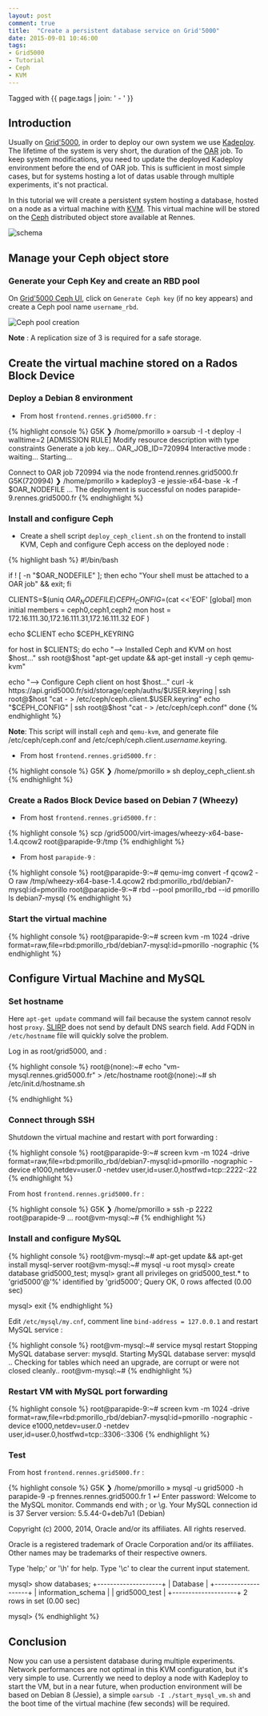 ```yaml
---
layout: post
comment: true
title:  "Create a persistent database service on Grid'5000"
date: 2015-09-01 10:46:00
tags:
- Grid5000
- Tutorial
- Ceph
- KVM
---
```

Tagged with {{ page.tags | join: ' - ' }}

## Introduction

Usually on [Grid'5000](https://www.grid5000.fr), in order to deploy our own system we use [Kadeploy](http://kadeploy3.gforge.inria.fr).
The lifetime of the system is very short, the duration of the [OAR](https://oar.imag.fr/dokuwiki/doku.php) job.
To keep system modifications, you need to update the deployed Kadeploy environment before the end of OAR job.
This is sufficient in most simple cases, but for systems hosting a lot of datas usable through multiple experiments, it's not practical.

In this tutorial we will create a persistent system hosting a database, hosted on a node as a virtual machine with [KVM](http://www.linux-kvm.org).
This virtual machine will be stored on the [Ceph](http://www.ceph.com) distributed object store available at Rennes.

![schema](/images/g5k_permanent_db_tuto_img1.png)

## Manage your Ceph object store

### Generate your Ceph Key and create an RBD pool

On [Grid'5000 Ceph UI](https://api.grid5000.fr/sid/storage/ceph/ui/), click on `Generate Ceph key` (if no key appears) and create a Ceph pool name `username_rbd`.

![Ceph pool creation](/images/g5k_permanent_db_tuto_img2.png)

**Note** : A replication size of 3 is required for a safe storage.

## Create the virtual machine stored on a Rados Block Device

### Deploy a Debian 8 environment

* From host `frontend.rennes.grid5000.fr` :

{% highlight console %}
G5K ❯ /home/pmorillo » oarsub -I -t deploy -l walltime=2
[ADMISSION RULE] Modify resource description with type constraints
Generate a job key...
OAR_JOB_ID=720994
Interactive mode : waiting...
Starting...

Connect to OAR job 720994 via the node frontend.rennes.grid5000.fr
G5K(720994) ❯ /home/pmorillo » kadeploy3 -e jessie-x64-base -k -f $OAR_NODEFILE
...
The deployment is successful on nodes
parapide-9.rennes.grid5000.fr
{% endhighlight %}


### Install and configure Ceph

* Create a shell script `deploy_ceph_client.sh` on the frontend to install KVM, Ceph and configure Ceph access on the deployed node :

{% highlight bash %}
#!/bin/bash

if ! [ -n "$OAR_NODEFILE" ]; then echo "Your shell must be attached to a OAR job" && exit; fi

CLIENTS=$(uniq $OAR_NODEFILE)
CEPH_CONFIG=$(cat <<'EOF'
[global]
  mon initial members = ceph0,ceph1,ceph2
  mon host = 172.16.111.30,172.16.111.31,172.16.111.32
EOF
)

echo $CLIENT
echo $CEPH_KEYRING

for host in $CLIENTS; do
  echo "--> Installed Ceph and KVM on host $host..."
  ssh root@$host "apt-get update && apt-get install -y ceph qemu-kvm"

  echo "--> Configure Ceph client on host $host..."
  curl -k https://api.grid5000.fr/sid/storage/ceph/auths/$USER.keyring | ssh root@$host "cat - > /etc/ceph/ceph.client.$USER.keyring"
  echo "$CEPH_CONFIG" | ssh root@$host "cat - > /etc/ceph/ceph.conf"
done
{% endhighlight %}

**Note**: This script will install `ceph` and `qemu-kvm`, and generate file /etc/ceph/ceph.conf and /etc/ceph/ceph.client._username_.keyring.


* From host `frontend.rennes.grid5000.fr` :

{% highlight console %}
G5K ❯ /home/pmorillo » sh deploy_ceph_client.sh
{% endhighlight %}


### Create a Rados Block Device based on Debian 7 (Wheezy)

* From host `frontend.rennes.grid5000.fr` :

{% highlight console %}
scp /grid5000/virt-images/wheezy-x64-base-1.4.qcow2 root@parapide-9:/tmp
{% endhighlight %}

* From host `parapide-9` :

{% highlight console %}
root@parapide-9:~# qemu-img convert -f qcow2 -O raw /tmp/wheezy-x64-base-1.4.qcow2 rbd:pmorillo_rbd/debian7-mysql:id=pmorillo
root@parapide-9:~# rbd --pool pmorillo_rbd --id pmorillo ls
debian7-mysql
{% endhighlight %}


### Start the virtual machine

{% highlight console %}
root@parapide-9:~# screen kvm -m 1024 -drive format=raw,file=rbd:pmorillo_rbd/debian7-mysql:id=pmorillo -nographic
{% endhighlight %}


## Configure Virtual Machine and MySQL

### Set hostname

Here `apt-get update` command will fail because the system cannot resolv host `proxy`. [SLIRP](http://wiki.qemu.org/Documentation/Networking#User_Networking_.28SLIRP.29)
does not send by default DNS search field. Add FQDN in `/etc/hostname` file will quickly solve the problem.

Log in as root/grid5000, and :

{% highlight console %}
root@(none):~# echo "vm-mysql.rennes.grid5000.fr" > /etc/hostname
root@(none):~# sh /etc/init.d/hostname.sh

{% endhighlight %}


### Connect through SSH

Shutdown the virtual machine and restart with port forwarding :

{% highlight console %}
root@parapide-9:~# screen kvm -m 1024 -drive format=raw,file=rbd:pmorillo_rbd/debian7-mysql:id=pmorillo -nographic -device e1000,netdev=user.0 -netdev user,id=user.0,hostfwd=tcp::2222-:22
{% endhighlight %}

From host `frontend.rennes.grid5000.fr` :

{% highlight console %}
G5K ❯ /home/pmorillo » ssh -p 2222 root@parapide-9
...
root@vm-mysql:~#
{% endhighlight %}

### Install and configure MySQL

{% highlight console %}
root@vm-mysql:~# apt-get update && apt-get install mysql-server
root@vm-mysql:~# mysql -u root
mysql> create database grid5000_test;
mysql> grant all privileges on grid5000_test.* to 'grid5000'@'%' identified by 'grid5000';
Query OK, 0 rows affected (0.00 sec)

mysql> exit
{% endhighlight %}

Edit `/etc/mysql/my.cnf`, comment line `bind-address = 127.0.0.1` and restart MySQL service :

{% highlight console %}
root@vm-mysql:~# service mysql restart
Stopping MySQL database server: mysqld.
Starting MySQL database server: mysqld ..
Checking for tables which need an upgrade, are corrupt or were 
not closed cleanly..
root@vm-mysql:~#
{% endhighlight %}

### Restart VM with MySQL port forwarding

{% highlight console %}
root@parapide-9:~# screen kvm -m 1024 -drive format=raw,file=rbd:pmorillo_rbd/debian7-mysql:id=pmorillo -nographic -device e1000,netdev=user.0 -netdev user,id=user.0,hostfwd=tcp::3306-:3306
{% endhighlight %}


### Test

From host `frontend.rennes.grid5000.fr` :

{% highlight console %}
G5K ❯ /home/pmorillo » mysql -u grid5000 -h parapide-9 -p                                                                                                                                                                                      frennes.rennes.grid5000.fr  1 ↵ 
Enter password: 
Welcome to the MySQL monitor.  Commands end with ; or \g.
Your MySQL connection id is 37
Server version: 5.5.44-0+deb7u1 (Debian)

Copyright (c) 2000, 2014, Oracle and/or its affiliates. All rights reserved.

Oracle is a registered trademark of Oracle Corporation and/or its
affiliates. Other names may be trademarks of their respective
owners.

Type 'help;' or '\h' for help. Type '\c' to clear the current input statement.

mysql> show databases;
+--------------------+
| Database           |
+--------------------+
| information_schema |
| grid5000_test      |
+--------------------+
2 rows in set (0.00 sec)

mysql>
{% endhighlight %}


## Conclusion

Now you can use a persistent database during multiple experiments.
Network performances are not optimal in this KVM configuration, but it's very simple to use.
Currently we need to deploy a node with Kadeploy to start the VM, but in a near future,
when production environment will be based on Debian 8 (Jessie), a simple `oarsub -I ./start_mysql_vm.sh` and the boot time of the virtual machine (few seconds) will be required.


